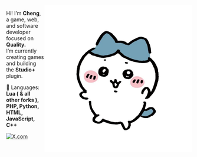 <img src="https://raw.githubusercontent.com/xor-lang-bit/README/main/hachihachi.png" alt="Hachiware (ハチワレ)" min-width="400px" max-width="400px" width="400px" align="right">

<p align="left">
  Hi! I’m <strong>Cheng</strong>, a game, web, and software developer focused on <strong>Quality.</strong><br>
  I’m currently creating games and building the <strong>Studio+</strong> plugin.
</p>

<p align="left">
  🦄 Languages: <strong>Lua ( & all other forks ), PHP, Python, HTML, JavaScript, C++</strong>
</p>

<p align="left">
  <a href="#" title="X.com">
  <img src="https://img.shields.io/badge/X.com-black?style=plastic&link=https%3A%2F%2Fx.com%2Fxor25th" alt="X.com"/></a>
</p>
